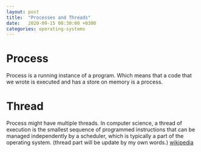 ```yaml
---
layout: post
title:  "Processes and Threads"
date:   2020-09-15 00:30:00 +0300
categories: operating-systems
---
```

# Process

Process is a running instance of a program. Which means that a code that we wrote is executed and has a store on memory is a process.

# Thread

Process might have multiple threads. In computer science, a thread of execution is the smallest sequence of programmed instructions that can be managed independently by a scheduler, which is typically a part of the operating system. (thread part will be update by my own words.) [wikipedia](https://en.wikipedia.org/wiki/Thread_(computing))